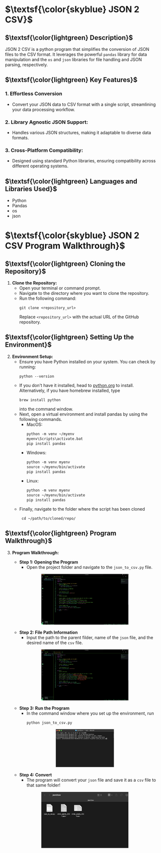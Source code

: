  # $\textsf{\color{skyblue} JSON 2 CSV}$

## $\textsf{\color{lightgreen} Description}$
JSON 2 CSV is a python program that simplifies the conversion of JSON files to the CSV format. It leverages the powerful `pandas` library for data manipulation and the `os` and `json` libraries for file handling and JSON parsing, respectively.

## $\textsf{\color{lightgreen} Key Features}$

### 1. Effortless Conversion
- Convert your JSON data to CSV format with a single script, streamlining your data processing workflow.

### 2. Library Agnostic JSON Support:
- Handles various JSON structures, making it adaptable to diverse data formats.

### 3. Cross-Platform Compatibility:
- Designed using standard Python libraries, ensuring compatibility across different operating systems.
  
## $\textsf{\color{lightgreen} Languages and Libraries Used}$
- Python
- Pandas
- os
- json

# $\textsf{\color{skyblue} JSON 2 CSV Program Walkthrough}$

## $\textsf{\color{lightgreen} Cloning the Repository}$

1. **Clone the Repository:**
   - Open your terminal or command prompt.
   - Navigate to the directory where you want to clone the repository.
   - Run the following command:
     ```
     git clone <repository_url>
     ```
     Replace `<repository_url>` with the actual URL of the GitHub repository.

## $\textsf{\color{lightgreen} Setting Up the Environment}$

2. **Environment Setup:**
   - Ensure you have Python installed on your system. You can check by running:
     ```
     python --version
     ```
   - If you don't have it installed, head to [python.org](python.org) to install. Alternatively, if you have homebrew installed, type
     ```
     brew install python
     ```
     into the command window.
   - Next, open a virtual environment and install pandas by using the following commands.
     <br/>
       - MacOS:
         ```
         python -m venv ~/myenv
         myenv\Scripts\activate.bat
         pip install pandas  
         ```
       - Windows:
         ```
         python -m venv myenv
         source ~/myenv/bin/activate
         pip install pandas  
         ```
       - Linux:
         ```
         python -m venv myenv
         source ~/myenv/bin/activate
         pip install pandas  
         ```
   - Finally, navigate to the folder where the script has been cloned
     ```
      cd ~/path/to/cloned/repo/
     ```

## $\textsf{\color{lightgreen} Program Walkthrough}$

3. **Program Walkthrough:**
   - **Step 1: Opening the Program**
     - Open the project folder and navigate to the `json_to_csv.py` file.
    <p align="center">
   <img src="ReadMe%20Images/step1.png" height="60%" width="60%" alt="Opening the Program"/>
   </p>

   - **Step 2: File Path Information**
     - Input the path to the parent filder, name of the `json` file, and the desired name of the `csv` file.
   <p align="center">
   <img src="ReadMe%20Images/step2.png" height="60%" width="60%" alt="Filling in File Path Information"/>
   </p>

   - **Step 3: Run the Program**
     - In the command window where you set up the environment, run
       ```
       python json_to_csv.py
       ```
   <p align="center">
   <img src="ReadMe%20Images/step3.png" height="40%" width="40%" display="inline-block" alt="Running the program"/>
   </p>

   - **Step 4: Convert**
     - The program will convert your `json` file and save it as a `csv` file to that same folder!
   <p align="center">
   <img src="ReadMe%20Images/step4.png" height="60%" width="60%" alt="Convert JSON to CSV"/>
   </p>



